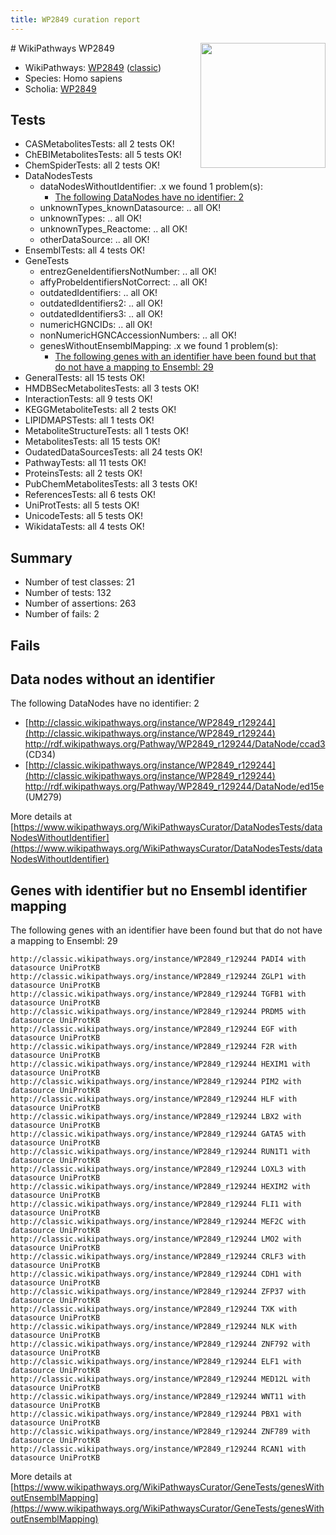 ```yaml
---
title: WP2849 curation report
---
```


<img style="float: right; width: 200px" src="https://upload.wikimedia.org/wikipedia/commons/thumb/8/83/Wplogo_with_text_500.png/640px-Wplogo_with_text_500.png" />
# WikiPathways WP2849

* WikiPathways: [WP2849](https://wikipathways.org/pathways/WP2849) ([classic](https://classic.wikipathways.org/instance/WP2849))
* Species: Homo sapiens
* Scholia: [WP2849](https://scholia.toolforge.org/wikipathways/WP2849)
## Tests
* CASMetabolitesTests: all 2 tests OK!
* ChEBIMetabolitesTests: all 5 tests OK!
* ChemSpiderTests: all 2 tests OK!
* DataNodesTests
    * dataNodesWithoutIdentifier: .x we found 1 problem(s):
        * [The following DataNodes have no identifier: 2](#d2d32fa1)
    * unknownTypes_knownDatasource: .. all OK!
    * unknownTypes: .. all OK!
    * unknownTypes_Reactome: .. all OK!
    * otherDataSource: .. all OK!
* EnsemblTests: all 4 tests OK!
* GeneTests
    * entrezGeneIdentifiersNotNumber: .. all OK!
    * affyProbeIdentifiersNotCorrect: .. all OK!
    * outdatedIdentifiers: .. all OK!
    * outdatedIdentifiers2: .. all OK!
    * outdatedIdentifiers3: .. all OK!
    * numericHGNCIDs: .. all OK!
    * nonNumericHGNCAccessionNumbers: .. all OK!
    * genesWithoutEnsemblMapping: .x we found 1 problem(s):
        * [The following genes with an identifier have been found but that do not have a mapping to Ensembl: 29](#c4e54335)
* GeneralTests: all 15 tests OK!
* HMDBSecMetabolitesTests: all 3 tests OK!
* InteractionTests: all 9 tests OK!
* KEGGMetaboliteTests: all 2 tests OK!
* LIPIDMAPSTests: all 1 tests OK!
* MetaboliteStructureTests: all 1 tests OK!
* MetabolitesTests: all 15 tests OK!
* OudatedDataSourcesTests: all 24 tests OK!
* PathwayTests: all 11 tests OK!
* ProteinsTests: all 2 tests OK!
* PubChemMetabolitesTests: all 3 tests OK!
* ReferencesTests: all 6 tests OK!
* UniProtTests: all 5 tests OK!
* UnicodeTests: all 5 tests OK!
* WikidataTests: all 4 tests OK!


## Summary

* Number of test classes: 21
* Number of tests: 132
* Number of assertions: 263
* Number of fails: 2

## Fails

<a name="d2d32fa1" />

## Data nodes without an identifier

The following DataNodes have no identifier: 2

* [http://classic.wikipathways.org/instance/WP2849_r129244](http://classic.wikipathways.org/instance/WP2849_r129244) http://rdf.wikipathways.org/Pathway/WP2849_r129244/DataNode/ccad3 (CD34)
* [http://classic.wikipathways.org/instance/WP2849_r129244](http://classic.wikipathways.org/instance/WP2849_r129244) http://rdf.wikipathways.org/Pathway/WP2849_r129244/DataNode/ed15e (UM279)


More details at [https://www.wikipathways.org/WikiPathwaysCurator/DataNodesTests/dataNodesWithoutIdentifier](https://www.wikipathways.org/WikiPathwaysCurator/DataNodesTests/dataNodesWithoutIdentifier)

<a name="c4e54335" />

## Genes with identifier but no Ensembl identifier mapping

The following genes with an identifier have been found but that do not have a mapping to Ensembl: 29
```
http://classic.wikipathways.org/instance/WP2849_r129244 PADI4 with datasource UniProtKB
http://classic.wikipathways.org/instance/WP2849_r129244 ZGLP1 with datasource UniProtKB
http://classic.wikipathways.org/instance/WP2849_r129244 TGFB1 with datasource UniProtKB
http://classic.wikipathways.org/instance/WP2849_r129244 PRDM5 with datasource UniProtKB
http://classic.wikipathways.org/instance/WP2849_r129244 EGF with datasource UniProtKB
http://classic.wikipathways.org/instance/WP2849_r129244 F2R with datasource UniProtKB
http://classic.wikipathways.org/instance/WP2849_r129244 HEXIM1 with datasource UniProtKB
http://classic.wikipathways.org/instance/WP2849_r129244 PIM2 with datasource UniProtKB
http://classic.wikipathways.org/instance/WP2849_r129244 HLF with datasource UniProtKB
http://classic.wikipathways.org/instance/WP2849_r129244 LBX2 with datasource UniProtKB
http://classic.wikipathways.org/instance/WP2849_r129244 GATA5 with datasource UniProtKB
http://classic.wikipathways.org/instance/WP2849_r129244 RUN1T1 with datasource UniProtKB
http://classic.wikipathways.org/instance/WP2849_r129244 LOXL3 with datasource UniProtKB
http://classic.wikipathways.org/instance/WP2849_r129244 HEXIM2 with datasource UniProtKB
http://classic.wikipathways.org/instance/WP2849_r129244 FLI1 with datasource UniProtKB
http://classic.wikipathways.org/instance/WP2849_r129244 MEF2C with datasource UniProtKB
http://classic.wikipathways.org/instance/WP2849_r129244 LMO2 with datasource UniProtKB
http://classic.wikipathways.org/instance/WP2849_r129244 CRLF3 with datasource UniProtKB
http://classic.wikipathways.org/instance/WP2849_r129244 CDH1 with datasource UniProtKB
http://classic.wikipathways.org/instance/WP2849_r129244 ZFP37 with datasource UniProtKB
http://classic.wikipathways.org/instance/WP2849_r129244 TXK with datasource UniProtKB
http://classic.wikipathways.org/instance/WP2849_r129244 NLK with datasource UniProtKB
http://classic.wikipathways.org/instance/WP2849_r129244 ZNF792 with datasource UniProtKB
http://classic.wikipathways.org/instance/WP2849_r129244 ELF1 with datasource UniProtKB
http://classic.wikipathways.org/instance/WP2849_r129244 MED12L with datasource UniProtKB
http://classic.wikipathways.org/instance/WP2849_r129244 WNT11 with datasource UniProtKB
http://classic.wikipathways.org/instance/WP2849_r129244 PBX1 with datasource UniProtKB
http://classic.wikipathways.org/instance/WP2849_r129244 ZNF789 with datasource UniProtKB
http://classic.wikipathways.org/instance/WP2849_r129244 RCAN1 with datasource UniProtKB
```

More details at [https://www.wikipathways.org/WikiPathwaysCurator/GeneTests/genesWithoutEnsemblMapping](https://www.wikipathways.org/WikiPathwaysCurator/GeneTests/genesWithoutEnsemblMapping)

